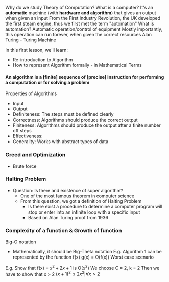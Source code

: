 Why do we study Theory of Computation?
What is a computer?
	It's an **automatic** machine (with **hardware and algorithm**) that gives an output when given an input
From the First Industry Revolution, the UK developed the first steam engine, thus we first met the term "automation"
What is automation?
	Automatic operation/control of equipment
		Mostly importantly, this operation can run forever, when given the correct resources
Alan Turing - Turing Machine

In this first lesson, we'll learn:
- Re-introduction to Algorithm
- How to represent Algorithm formally - in Mathematical Terms
#### An algorithm is a [finite] sequence of [precise] instruction for performing a computation or for solving a problem
Properties of Algorithms
- Input
- Output
- Definiteness: The steps must be defined clearly
- Correctness: Algorithms should produce the correct output
- Finiteness: Algorithms should produce the output after a finite number off steps
- Effectiveness: 
- Generality: Works with abstract types of data

### Greed and Optimization
- Brute force

### Halting Problem
- Question: Is there and existence of super algorithm?
	- One of the most famous theorem in computer science
	- From this question, we got a definition of Halting Problem
		- Is there exist a procedure to determine a computer program will stop or enter into an infinite loop with a specific input
		- Based on Alan Turing proof from 1936

### Complexity of a function & Growth of function
Big-O notation
- Mathematically, it should be Big-Theta notation
E.g. Algorithm 1 can be represented by the function f(x)
g(x) = O(f(x))
Worst case scenario

E.g. Show that f(x) = $x^{2}+2x+1$ is O($x^{2}$)
We choose C = 2, k = 2
Then we have to show that x > 2
$(x+1)^{2}\leq2x^{2}|\forall x>2$
